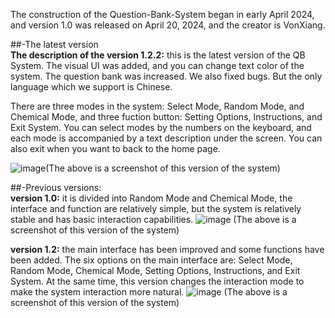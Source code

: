 The construction of the Question-Bank-System began in early April 2024, and version 1.0 was released on April 20, 2024, and the creator is VonXiang.

##-The latest version<br />
**The description of the version 1.2.2:** this is the latest version of the QB System. The visual UI was added, and you can change text color of the system. The question bank was increased. We also fixed bugs. But the only language which we support is Chinese.

There are three modes in the system: Select Mode, Random Mode, and Chemical Mode, and three fuction button: Setting Options, Instructions, and Exit System. You can select modes by the numbers on the keyboard, and each mode is accompanied by a text description under the screen. You can also exit when you want to back to the home page.

![image](https://github.com/user-attachments/assets/fec76bb2-6f0e-4fa5-a994-bcf3df9e921a)(The above is a screenshot of this version of the system)

##-Previous versions:<br />
**version 1.0:** it is divided into Random Mode and Chemical Mode, the interface and function are relatively simple, but the system is relatively stable and has basic interaction capabilities.
![image](https://github.com/VonXiang/Question-bank-system/assets/160295556/30cea567-1261-47d5-a870-c4756ffcefe4) (The above is a screenshot of this version of the system)

**version 1.2:** the main interface has been improved and some functions have been added. The six options on the main interface are: Select Mode, Random Mode, Chemical Mode, Setting Options, Instructions, and Exit System. At the same time, this version changes the interaction mode to make the system interaction more natural.
![image](https://github.com/VonXiang/Question-bank-system/assets/160295556/bc280cb3-989b-4db1-9606-cfaef098625a) (The above is a screenshot of this version of the system)
